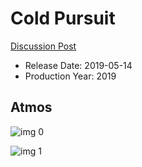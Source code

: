 # Cold Pursuit

[Discussion Post](https://www.avsforum.com/threads/bass-eq-for-filtered-movies.2995212/post-58006932)

* Release Date: 2019-05-14
* Production Year: 2019

## Atmos

![img 0](https://i.imgur.com/vOOAPTu.jpg)

![img 1](https://i.imgur.com/3kFgbMR.jpg)

